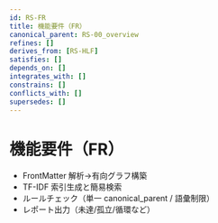 ```yaml
---
id: RS-FR
title: 機能要件（FR）
canonical_parent: RS-00_overview
refines: []
derives_from: [RS-HLF]
satisfies: []
depends_on: []
integrates_with: []
constrains: []
conflicts_with: []
supersedes: []
---
```


# 機能要件（FR）
- FrontMatter 解析→有向グラフ構築
- TF-IDF 索引生成と簡易検索
- ルールチェック（単一 canonical_parent / 語彙制限）
- レポート出力（未達/孤立/循環など）
